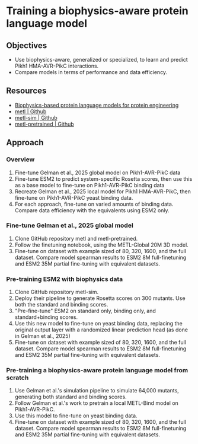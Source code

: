 # Training a biophysics-aware protein language model

## Objectives

- Use biophysics-aware, generalized or specialized, to learn and predict Pikh1 HMA-AVR-PikC interactions.
- Compare models in terms of performance and data efficiency.

## Resources

- [Biophysics-based protein language models for protein engineering](https://doi.org/10.1101/2024.03.15.585128)
- [metl | Github](https://github.com/gitter-lab/metl)
- [metl-sim | Github](https://github.com/gitter-lab/metl-sim)
- [metl-pretrained | Github](https://github.com/gitter-lab/metl-pretrained)

## Approach

### Overview

1. Fine-tune Gelman et al., 2025 global model on Pikh1-AVR-PikC data
2. Fine-tune ESM2 to predict system-specific Rosetta scores, then use this as a base model to fine-tune on Pikh1-AVR-PikC binding data
3. Recreate Gelman et al., 2025 local model for Pikh1 HMA-AVR-PikC, then fine-tune on Pikh1-AVR-PikC yeast binding data.
4. For each approach, fine-tune on varied amounts of binding data. Compare data efficiency with the equivalents using ESM2 only.

### Fine-tune Gelman et al., 2025 global model

1. Clone GitHub repository metl and metl-pretrained.
2. Follow the finetuning notebook, using the METL-Global 20M 3D model.
3. Fine-tune on dataset with example sized of 80, 320, 1600, and the full dataset. Compare model spearman results to ESM2 8M full-finetuning and ESM2 35M partial fine-tuning with equivalent datasets.

### Pre-training ESM2 with biophysics data

1. Clone GitHub repository metl-sim.
2. Deploy their pipeline to generate Rosetta scores on 300 mutants. Use both the standard and binding scores.
3. "Pre-fine-tune" ESM2 on standard only, binding only, and standard+binding scores.
4. Use this new model to fine-tune on yeast binding data, replacing the original output layer with a randomized linear prediction head (as done in Gelman et al., 2025)
5. Fine-tune on dataset with example sized of 80, 320, 1600, and the full dataset. Compare model spearman results to ESM2 8M full-finetuning and ESM2 35M partial fine-tuning with equivalent datasets.

### Pre-training a biophysics-aware protein language model from scratch

1. Use Gelman et al.'s simulation pipeline to simulate 64,000 mutants, generating both standard and binding scores.
2. Follow Gelman et al.'s work to pretrain a local METL-Bind model on Pikh1-AVR-PikC.
3. Use this model to fine-tune on yeast binding data.
4. Fine-tune on dataset with example sized of 80, 320, 1600, and the full dataset. Compare model spearman results to ESM2 8M full-finetuning and ESM2 35M partial fine-tuning with equivalent datasets.
